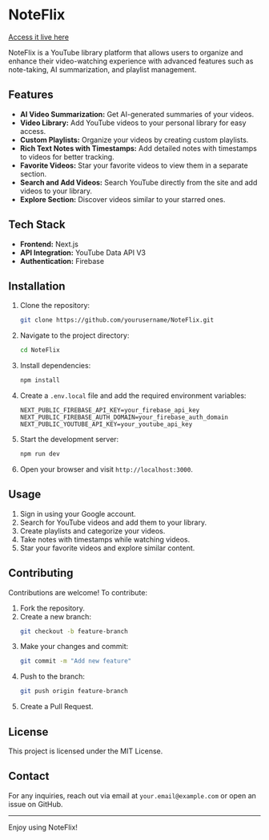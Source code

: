 # NoteFlix

[Access it live here](https://noteflix-v1.vercel.app)

NoteFlix is a YouTube library platform that allows users to organize and enhance their video-watching experience with advanced features such as note-taking, AI summarization, and playlist management.

## Features

- **AI Video Summarization:** Get AI-generated summaries of your videos.
- **Video Library:** Add YouTube videos to your personal library for easy access.
- **Custom Playlists:** Organize your videos by creating custom playlists.
- **Rich Text Notes with Timestamps:** Add detailed notes with timestamps to videos for better tracking.
- **Favorite Videos:** Star your favorite videos to view them in a separate section.
- **Search and Add Videos:** Search YouTube directly from the site and add videos to your library.
- **Explore Section:** Discover videos similar to your starred ones.

## Tech Stack

- **Frontend:** Next.js
- **API Integration:** YouTube Data API V3
- **Authentication:** Firebase

## Installation

1. Clone the repository:
   ```bash
   git clone https://github.com/yourusername/NoteFlix.git
   ```

2. Navigate to the project directory:
   ```bash
   cd NoteFlix
   ```

3. Install dependencies:
   ```bash
   npm install
   ```

4. Create a `.env.local` file and add the required environment variables:
   ```env
   NEXT_PUBLIC_FIREBASE_API_KEY=your_firebase_api_key
   NEXT_PUBLIC_FIREBASE_AUTH_DOMAIN=your_firebase_auth_domain
   NEXT_PUBLIC_YOUTUBE_API_KEY=your_youtube_api_key
   ```

5. Start the development server:
   ```bash
   npm run dev
   ```

6. Open your browser and visit `http://localhost:3000`.

## Usage

1. Sign in using your Google account.
2. Search for YouTube videos and add them to your library.
3. Create playlists and categorize your videos.
4. Take notes with timestamps while watching videos.
5. Star your favorite videos and explore similar content.

## Contributing

Contributions are welcome! To contribute:

1. Fork the repository.
2. Create a new branch:
   ```bash
   git checkout -b feature-branch
   ```
3. Make your changes and commit:
   ```bash
   git commit -m "Add new feature"
   ```
4. Push to the branch:
   ```bash
   git push origin feature-branch
   ```
5. Create a Pull Request.

## License

This project is licensed under the MIT License.

## Contact

For any inquiries, reach out via email at `your.email@example.com` or open an issue on GitHub.

---

Enjoy using NoteFlix!

